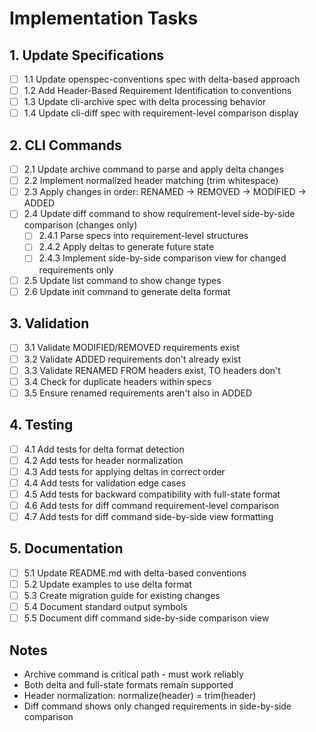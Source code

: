 # Implementation Tasks

## 1. Update Specifications
- [ ] 1.1 Update openspec-conventions spec with delta-based approach
- [ ] 1.2 Add Header-Based Requirement Identification to conventions
- [ ] 1.3 Update cli-archive spec with delta processing behavior
- [ ] 1.4 Update cli-diff spec with requirement-level comparison display

## 2. CLI Commands
- [ ] 2.1 Update archive command to parse and apply delta changes
- [ ] 2.2 Implement normalized header matching (trim whitespace)
- [ ] 2.3 Apply changes in order: RENAMED → REMOVED → MODIFIED → ADDED
- [ ] 2.4 Update diff command to show requirement-level side-by-side comparison (changes only)
  - [ ] 2.4.1 Parse specs into requirement-level structures
  - [ ] 2.4.2 Apply deltas to generate future state
  - [ ] 2.4.3 Implement side-by-side comparison view for changed requirements only
- [ ] 2.5 Update list command to show change types
- [ ] 2.6 Update init command to generate delta format

## 3. Validation
- [ ] 3.1 Validate MODIFIED/REMOVED requirements exist
- [ ] 3.2 Validate ADDED requirements don't already exist
- [ ] 3.3 Validate RENAMED FROM headers exist, TO headers don't
- [ ] 3.4 Check for duplicate headers within specs
- [ ] 3.5 Ensure renamed requirements aren't also in ADDED

## 4. Testing
- [ ] 4.1 Add tests for delta format detection
- [ ] 4.2 Add tests for header normalization
- [ ] 4.3 Add tests for applying deltas in correct order
- [ ] 4.4 Add tests for validation edge cases
- [ ] 4.5 Add tests for backward compatibility with full-state format
- [ ] 4.6 Add tests for diff command requirement-level comparison
- [ ] 4.7 Add tests for diff command side-by-side view formatting

## 5. Documentation
- [ ] 5.1 Update README.md with delta-based conventions
- [ ] 5.2 Update examples to use delta format
- [ ] 5.3 Create migration guide for existing changes
- [ ] 5.4 Document standard output symbols
- [ ] 5.5 Document diff command side-by-side comparison view

## Notes
- Archive command is critical path - must work reliably
- Both delta and full-state formats remain supported
- Header normalization: normalize(header) = trim(header)
- Diff command shows only changed requirements in side-by-side comparison